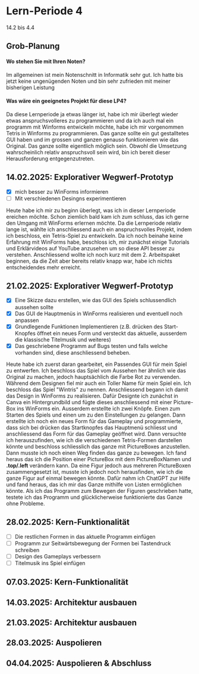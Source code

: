 # Lern-Periode 4

14.2 bis 4.4

## Grob-Planung

#### Wo stehen Sie mit Ihren Noten?
Im allgemeinen ist mein Notenschnitt in Informatik sehr gut. Ich hatte bis jetzt keine ungenügenden Noten und bin sehr zufrieden mit meiner bisherigen Leistung
#### Was wäre ein geeignetes Projekt für diese LP4?
Da diese Lernperiode ja etwas länger ist, habe ich mir überlegt wieder etwas anspruchsvolleres zu programmieren und da ich auch mal ein programm mit Winforms entwickeln möchte, habe ich mir vorgenommen Tetris in Winforms zu programmieren. Das ganze sollte ein gut gestalltetes GUI haben und im grossen und ganzen genauso funktionieren wie das Original. Das ganze sollte eigentlich möglich sein. Obwohl die Umsetzung wahrscheinlich relativ anspruchsvoll sein wird, bin ich bereit dieser Herausforderung entgegenzutreten.

## 14.02.2025: Explorativer Wegwerf-Prototyp

- [X] mich besser zu WinForms informieren
- [ ] Mit verschiedenen Desingns experimentieren

Heute habe ich mir zu beginn überlegt, was ich in dieser Lernperiode ereichen möchte. Schon ziemlich bald kam ich zum schluss, das ich gerne den Umgang mit WinForms erlernen möchte. Da die Lernperiode relativ lange ist, wählte ich anschliessend auch ein anspruchsvolles Projekt, indem ich beschloss, ein Tetris-Spiel zu entwickeln. Da ich noch beinahe keine Erfahrung mit WinForms habe, beschloss ich, mir zunächst einige Tutorials und Erklärvideos auf YouTube anzusehen um so diese API besser zu verstehen. Anschliessend wollte ich noch kurz mit dem 2. Arbeitspaket beginnen, da die Zeit aber bereits relativ knapp war, habe ich nichts entscheidendes mehr erreicht.

## 21.02.2025: Explorativer Wegwerf-Prototyp

- [X] Eine Skizze dazu erstellen, wie das GUI des Spiels schlussendlich aussehen sollte
- [X] Das GUI de Hauptmenüs in WinForms realisieren und eventuell noch anpassen
- [X] Grundlegende Funktionen Implementieren (z.B. drücken des Start-Knopfes öffnet ein neues Form und versteckt das aktuelle, ausserdem die klassische Titelmusik und weiteres)
- [X] Das geschriebene Programm auf Bugs testen und falls welche vorhanden sind, diese anschliessend beheben.

Heute habe ich zuerst daran gearbeitet, ein Passendes GUI für mein Spiel zu entwerfen. Ich beschloss das Spiel vom Aussehen her ähnlich wie das Original zu machen, jedoch hauptsächlich die Farbe Rot zu verwenden. Während dem Designen fiel mir auch ein Toller Name für mein Spiel ein. Ich beschloss das Spiel "Wintris" zu nennen. Anschliessend begann ich damit das Design in WinForms zu realisieren. Dafür Designte ich zunächst in Canva ein Hintergrundbild und fügte dieses anschliessend mit einer Picture-Box ins WinForms ein. Ausserdem erstellte ich zwei Knöpfe. Einen zum Starten des Spiels und einen um zu den Einstellungen zu gelangen. Dann erstellte ich noch ein neues Form für das Gameplay und programmierte, dass sich bei drücken das Startknopfes das Hauptmenü schliesst und anschliessend das Form für das Gameplay geöffnet wird. Dann versuchte ich herauszufinden, wie ich die verschiedenen Tetris-Formen darstellen könnte und beschloss schliesslich das ganze mit PictureBoxes anzustellen. Dann musste ich noch einen Weg finden das ganze zu bewegen. Ich fand heraus das ich die Position einer PictureBox mit dem PictureBoxNamen und **.top/.left** verändern kann. Da eine Figur jedoch aus mehreren PictureBoxen zusammengesetzt ist, musste ich jedoch noch herausfinden, wie ich die ganze Figur  auf einmal bewegen könnte. Dafür nahm ich ChatGPT zur Hilfe und fand heraus, das ich mir das Ganze mithilfe von Listen ermöglichen könnte. Als ich das Programm zum Bewegen der Figuren geschrieben hatte, testete ich das Programm und glücklicherweise funktionierte das Ganze ohne Probleme.

## 28.02.2025: Kern-Funktionalität

- [ ] Die restlichen Formen in das aktuelle Programm einfügen
- [ ] Programm zur Seitwärtsbewegung der Formen bei Tastendruck schreiben
- [ ] Design des Gameplays verbessern
- [ ] Titelmusik ins Spiel einfügen
## 07.03.2025: Kern-Funktionalität

## 14.03.2025: Architektur ausbauen

## 21.03.2025: Architektur ausbauen

## 28.03.2025: Auspolieren

## 04.04.2025: Auspolieren & Abschluss

